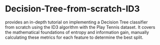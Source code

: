 # Decision-Tree-from-scratch-ID3
provides an in-depth tutorial on implementing a Decision Tree classifier from scratch using the ID3 algorithm with the Play Tennis dataset. It covers the mathematical foundations of entropy and information gain, manually calculating these metrics for each feature to determine the best split. 
